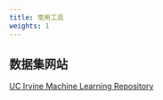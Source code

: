 ```yaml
---
title: 常用工具
weights: 1
---
```


## 数据集网站
[UC Irvine Machine Learning Repository](https://archive-beta.ics.uci.edu/)
